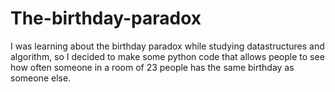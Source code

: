 # The-birthday-paradox
I was learning about the birthday paradox while studying datastructures and algorithm, so I decided to make some python code that allows people to see how often someone in a room of 23 people has the same birthday as someone else.
